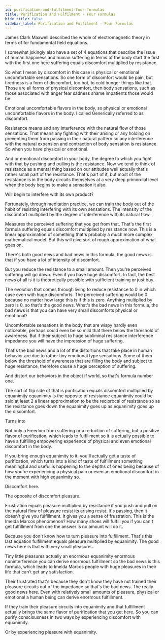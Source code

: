 ```yaml
---
id: purification-and-fulfilment-four-formulas
title: Purification and Fulfilment - Four Formulas
hide_title: false
sidebar_label: Purification and Fulfilment - Four Formulas
---
```

James Clark Maxwell described the whole of electromagnetic theory in terms of for fundamental field equations.

I somewhat jokingly also have a set of 4 equations that describe the issue of human happiness and human suffering in terms of the body start the first with the first one here suffering equals discomfort multiplied by resistance.

So what I mean by discomfort in this case is physical or emotional uncomfortable sensations. So one form of discomfort would be pain, but tiredness is a form of discomfort, too hot, to cold hunger things like that. Those are all forms of physical discomfort, then body sensations, such as those associated with anger fear sadness shame impatients those would be.

Emotional uncomfortable flavors in the body, so physical or emotional uncomfortable flavors in the body. I called Generically referred to as discomfort.

Resistance means and any interference with the natural flow of those sensations. That means any fighting with their arising or any holding on preventing them from passing in their natural pattern so any interference with the natural expansion and contraction of body sensation is resistance. So when you have physical or emotional.

And or emotional discomfort in your body, the degree to which you fight with that by pushing and pulling is the resistance. Now we tend to think of resistance as a mental thing based on our attitudes well actually that's rather small part of the resistance. That's part of it, but most of the resistance is in the body circuits themselves at a very deep primordial level when the body begins to make a sensation it also.

Will begin to interfere with its own product?

Fortunately, through meditation practice, we can train the body out of the habit of resisting interfering with its own sensations. The intensity of the discomfort multiplied by the degree of interference with its natural flow.

Measures the perceived suffering that you get from that. That's the first formula suffering equals discomfort multiplied by resistance now. This is a linear approximation of something that's probably a much more complex mathematical model. But this will give sort of rough approximation of what goes on.

There's both good news and bad news in this formula, the good news is that if you have a lot of intensity of discomfort.

But you reduce the resistance to a small amount. Then you're perceived suffering will go down. Even if you have huge discomfort. In fact, the best news of all is it is theoretically possible with sufficient training or just buy.

The evolution that comes through living to reduce resistance to 0 in which case even with huge discomforts. The perceived suffering would be 0 because no matter how large this is if this is zero. Anything multiplied by zero is 0, so that's the good news. What's the bad news in this formula, the bad news is that you can have very small discomforts physical or emotional?

Uncomfortable sensations in the body that are wispy hardly even noticeable, perhaps could even be so mild that there below the threshold of awareness. But if their subject to huge subliminal resistance interference impedance you will have the impression of huge suffering.

That's the bad news and a lot of the distortions that take place in human behavior are due to rather tiny emotional type sensations. Some of them below the threshold of awareness that are filling the body and subject to huge resistance, therefore cause a huge perception of suffering.

And distort our behaviors in the object if world, so that's formula number one.

The sort of flip side of that is purification equals discomfort multiplied by equanimity equanimity is the opposite of resistance equanimity could be said at least 2 a linear approximation to be the reciprocal of resistance so as the resistance goes down the equanimity goes up as equanimity goes up the discomfort.

Turns into

Not only a Freedom from suffering or a reduction of suffering, but a positive flavor of purification, which leads to fulfillment so it is actually possible to have a fulfilling empowering experience of physical and even emotional discomfort in the body.

If you bring enough equanimity to it, you'll actually get a taste of purification, which turns into a kind of taste of fulfillment something meaningful and useful is happening to the depths of ones being because of how you're experiencing a physical pain or even an emotional discomfort in the moment with high equanimity so.

Discomfort here.

The opposite of discomfort pleasure.

Frustration equals pleasure multiplied by resistance if you push and pull on the natural flow of pleasure resist its arising resist. It's passing, then it doesn't give you fulfillment. It gives you a sense of frustration. This is the Imelda Marcos phenomenon? How many shoes will fulfill you if you can't get fulfillment from one the answer is no amount will do it.

Because you don't know how to turn pleasure into fulfillment. That's this last equation fulfillment equals pleasure multiplied by equanimity. The good news here is that with very small pleasures.

Tiny little pleasures actually an enormous equanimity enormous noninterference you can derive enormous fulfillment so the bad news is this formula, which leads to Imelda Marcos people with huge pleasures in their life that can't get any satisfaction.

Their frustrated that's because they don't know they have not trained their pleasure circuits out of the impedance so that's the bad news. The really good news here. Even with relatively small amounts of pleasure, physical or emotional a human being can derive enormous fulfillment.

If they train their pleasure circuits into equanimity and that fulfillment actually brings the same flavor of purification that you get here. So you can purify consciousness in two ways by experiencing discomfort with equanimity.

Or by experiencing pleasure with equanimity.


